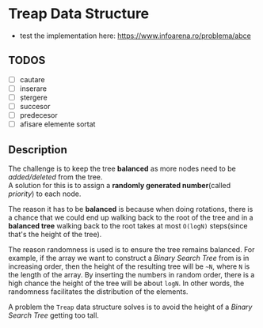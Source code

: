 # Treap Data Structure

* test the implementation here: https://www.infoarena.ro/problema/abce

## TODOS

* [ ] cautare
* [ ] inserare
* [ ] ștergere
* [ ] succesor
* [ ] predecesor
* [ ] afisare elemente sortat

## Description

The challenge is to keep the tree **balanced** as more nodes need to be *added/deleted* from the tree.  
A solution for this is to assign a **randomly generated number**(called *priority*) to each node.

The reason it has to be **balanced** is because when doing rotations, there is a chance that we could end up walking back to the root of the tree and in a **balanced tree** walking back to the root takes at most `O(logN)` steps(since that's the height of the tree).

The reason randomness is used is to ensure the tree remains balanced. For example, if the array we want to construct a *Binary Search Tree* from is in increasing order, then the height of the resulting tree will be `~N`, where `N` is the length of the array. By inserting the numbers in random order, there is a high chance the height of the tree will be about `logN`. In other words, the randomness facilitates the distribution of the elements.

A problem the `Treap` data structure solves is to avoid the height of a *Binary Search Tree* getting too tall.

